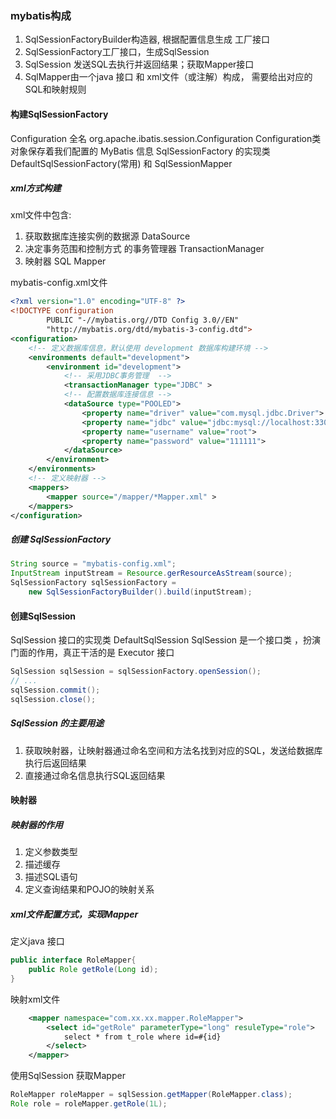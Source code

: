 ###  mybatis构成

1. SqlSessionFactoryBuilder构造器, 根据配置信息生成 工厂接口
2. SqlSessionFactory工厂接口，生成SqlSession 
3. SqlSession 发送SQL去执行并返回结果；获取Mapper接口
4. SqlMapper由一个java 接口 和 xml文件（或注解）构成，  需要给出对应的SQL和映射规则



####  构建SqlSessionFactory

Configuration   全名  org.apache.ibatis.session.Configuration
Configuration类对象保存着我们配置的 MyBatis 信息
SqlSessionFactory 的实现类 DefaultSqlSessionFactory(常用) 和 SqlSessionMapper 

#####  xml方式构建

xml文件中包含:

1. 获取数据库连接实例的数据源 DataSource
2. 决定事务范围和控制方式 的事务管理器 TransactionManager
3. 映射器 SQL Mapper

mybatis-config.xml文件

```xml
<?xml version="1.0" encoding="UTF-8" ?>
<!DOCTYPE configuration
        PUBLIC "-//mybatis.org//DTD Config 3.0//EN"
        "http://mybatis.org/dtd/mybatis-3-config.dtd">
<configuration>
    <!-- 定义数据库信息，默认使用 development 数据库构建环境 -->
    <environments default="development">
		<environment id="development">
			<!-- 采用JDBC事务管理  -->
			<transactionManager type="JDBC" >
			<!-- 配置数据库连接信息 -->
			<dataSource type="POOLED">
				<property name="driver" value="com.mysql.jdbc.Driver">
				<property name="jdbc" value="jdbc:mysql://localhost:3306/mybatis">
				<property name="username" value="root">
				<property name="password" value="111111">
			</dataSource>
		</environment>
	</environments>
	<!-- 定义映射器 -->
	<mappers>
		<mapper source="/mapper/*Mapper.xml" >
	</mappers>
</configuration>
```



##### 创建 SqlSessionFactory

```java
String source = "mybatis-config.xml";
InputStream inputStream = Resource.gerResourceAsStream(source);
SqlSessionFactory sqlSessionFactory =
	new SqlSessionFactoryBuilder().build(inputStream);
```



####  创建SqlSession

SqlSession 接口的实现类 DefaultSqlSession
SqlSession 是一个接口类 ，扮演门面的作用，真正干活的是 Executor 接口 

```java
SqlSession sqlSession = sqlSessionFactory.openSession();
// ...
sqlSession.commit();
sqlSession.close();

```

#####  SqlSession 的主要用途

1. 获取映射器，让映射器通过命名空间和方法名找到对应的SQL，发送给数据库执行后返回结果
2. 直接通过命名信息执行SQL返回结果
   	
   	

####  映射器

#####  映射器的作用

1. 定义参数类型
2. 描述缓存
3. 描述SQL语句
4. 定义查询结果和POJO的映射关系

#####  xml文件配置方式，实现Mapper

定义java 接口	

```java
public interface RoleMapper{
	public Role getRole(Long id);
}
```

映射xml文件 

```xml
	<mapper namespace="com.xx.xx.mapper.RoleMapper">
		<select id="getRole" parameterType="long" resuleType="role">
			select * from t_role where id=#{id}
		</select>
	</mapper>
```

使用SqlSession 获取Mapper

```java
RoleMapper roleMapper = sqlSession.getMapper(RoleMapper.class);
Role role = roleMapper.getRole(1L);	
```



